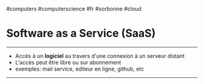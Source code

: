 #computers #computerscience #fr #sorbonne #cloud
# Software as a Service (SaaS)
---
+ Accès à un **logiciel** au travers d'une connexion à un serveur distant
+ L'accès peut être libre ou sur abonnement
+ exemples: mail service, editeur en ligne, github, etc

---